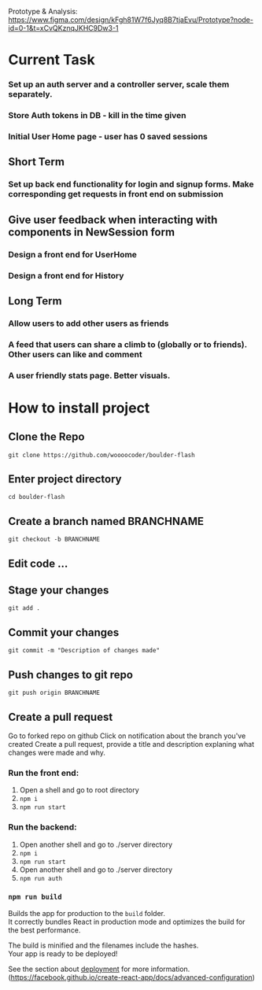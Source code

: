 Prototype & Analysis: https://www.figma.com/design/kFgh81W7f6Jyq8B7tjaEvu/Prototype?node-id=0-1&t=xCvQKznqJKHC9Dw3-1

# Current Task
### Set up an auth server and a controller server, scale them separately.
### Store Auth tokens in DB - kill in the time given
### Initial User Home page - user has 0 saved sessions  

## Short Term
### Set up back end functionality for login and signup forms. Make corresponding get requests in front end on submission 
## Give user feedback when interacting with components in NewSession form

### Design a front end for UserHome
### Design a front end for History

## Long Term
### Allow users to add other users as friends
### A feed that users can share a climb to (globally or to friends). Other users can like and comment
### A user friendly stats page. Better visuals. 

# How to install project 
## Clone the Repo
`git clone https://github.com/woooocoder/boulder-flash`
## Enter project directory
`cd boulder-flash`
## Create a branch named BRANCHNAME
`git checkout -b BRANCHNAME`
## Edit code ... 
## Stage your changes
`git add .`
## Commit your changes
`git commit -m "Description of changes made"`
## Push changes to git repo
`git push origin BRANCHNAME`
## Create a pull request
Go to forked repo on github
Click on notification about the branch you've created
Create a pull request, provide a title and description explaning what changes were made and why.


### Run the front end:
1. Open a shell and go to root directory
2. `npm i`
3. `npm run start`
### Run the backend:
1. Open another shell and go to ./server directory
2. `npm i`
3. `npm run start`
4. Open another shell and go to ./server directory
5. `npm run auth`



### `npm run build`

Builds the app for production to the `build` folder.\
It correctly bundles React in production mode and optimizes the build for the best performance.

The build is minified and the filenames include the hashes.\
Your app is ready to be deployed!

See the section about [deployment](https://facebook.github.io/create-react-app/docs/deployment) for more information.
(https://facebook.github.io/create-react-app/docs/advanced-configuration)
